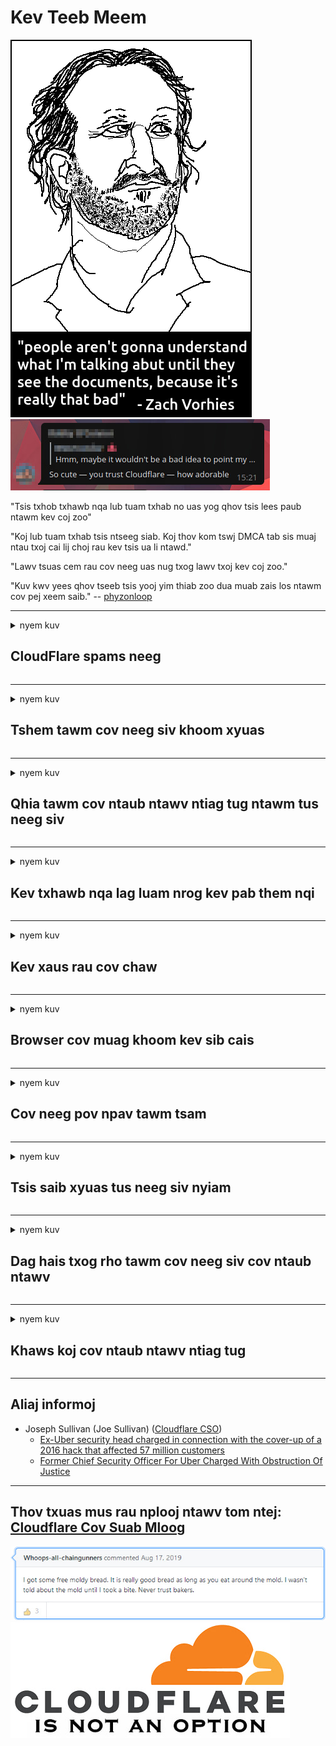 # Kev Teeb Meem

![](../image/itsreallythatbad.jpg)
![](../image/telegram/c81238387627b4bfd3dcd60f56d41626.jpg)

"Tsis txhob txhawb nqa lub tuam txhab no uas yog qhov tsis lees paub ntawm kev coj zoo"

"Koj lub tuam txhab tsis ntseeg siab. Koj thov kom tswj DMCA tab sis muaj ntau txoj cai lij choj rau kev tsis ua li ntawd."

"Lawv tsuas cem rau cov neeg uas nug txog lawv txoj kev coj zoo."

"Kuv kwv yees qhov tseeb tsis yooj yim thiab zoo dua muab zais los ntawm cov pej xeem saib."  -- [phyzonloop](https://twitter.com/phyzonloop)


---


<details>
<summary>nyem kuv

## CloudFlare spams neeg
</summary>


Cloudflare xa cov email spam xa mus rau cov tsis yog Cloudflare cov neeg siv.

- Tsuas yog xa email rau cov neeg rau npe uas tau xaiv
- Thaum tus neeg siv hais "nres", tom qab ntawd nres xa email

Nws yog qhov uas yooj yim. Tab sis Cloudflare tsis quav ntsej.
Cloudflare tau hais tias siv lawv cov kev pabcuam tuaj yeem nres txhua tus spammers lossis cov neeg siv dag zog.
Peb tuaj yeem nres Cloudflare yam tsis muaj kev ua kom Cloudflare zoo li cas?


| 🖼 | 🖼 |
| --- | --- |
| ![](../image/cfspam01.jpg) | ![](../image/cfspam03.jpg) |
| ![](../image/cfspam02.jpg) | ![](../image/cfspambrittany.jpg)<br>![](../image/cfspamtwtr.jpg) |

</details>

---

<details>
<summary>nyem kuv

## Tshem tawm cov neeg siv khoom xyuas
</summary>


Cloudflare censor tshuaj xyuas tsis zoo.
Yog tias koj tshaj tawm cov lus tiv thaiv Cloudflare ntawm Twitter, koj muaj sijhawm los teb los ntawm Cloudflare tus neeg ua haujlwm nrog "Tsis yog, nws tsis yog" lus.
Yog tias koj tso qhov kev ntsuas tsis zoo ntawm ib qho chaw tshuaj xyuas, lawv yuav sim censor nws.


| 🖼 | 🖼 |
| --- | --- |
| ![](../image/cfcenrev_01.jpg)<br>![](../image/cfcenrev_02.jpg) | ![](../image/cfcenrev_03.jpg) |

</details>

---

<details>
<summary>nyem kuv

## Qhia tawm cov ntaub ntawv ntiag tug ntawm tus neeg siv
</summary>


Cloudflare muaj cov teeb meem kev thab plaub loj heev.
Cloudflare qhia tawm cov ntaub ntawv ntiag tug ntawm cov neeg yws txog cov chaw xaib.
Qee zaum lawv nug koj kom muab koj daim ntawv qhia npe tseeb.
Yog tias koj tsis xav tau kev ua phem, ua phem rau, kev ua kom sib luag lossis tua, koj zoo nyob deb ntawm Cloudflared cov vev xaib.


| 🖼 | 🖼 |
| --- | --- |
| ![](../image/cfdox_what.jpg) | ![](../image/cfdox_swat.jpg) |
| ![](../image/cfdox_kill.jpg) | ![](../image/cfdox_threat.jpg) |
| ![](../image/cfdox_dox.jpg) | ![](../image/cfdox_ex1.jpg)<br>![](../image/cfdox_ex2.jpg) |

</details>

---

<details>
<summary>nyem kuv

## Kev txhawb nqa lag luam nrog kev pab them nqi
</summary>


CloudFlare tau thov rau cov chaw pabcuam pub dawb.
Nws yog qhov txaus ntshai heev uas ib lub koom haum Asmeskas yuav thov kom muaj kev siab hlub nrog cov koom haum tsis muaj txiaj ntsig uas muaj laj thawj zoo.
Yog tias koj nyiam txhaws cov neeg lossis nkim lwm tus neeg lub sijhawm, koj tuaj yeem xav xaj qee lub pizzas rau Cloudflare cov neeg ua haujlwm.


![](../image/cfdonate.jpg)

</details>

---

<details>
<summary>nyem kuv

## Kev xaus rau cov chaw
</summary>


Koj yuav ua li cas yog tias koj lub xaib nqis qis dua?
Muaj cov ntaub ntawv qhia tias Cloudflare yog lwv tus neeg siv lub teeb tsa lossis nres kev pabcuam yam tsis muaj kev ceebtoom, ntsiag to.
Peb xav kom koj nrhiav cov kws kho mob zoo dua.

![](../image/cftmnt.jpg)

</details>

---

<details>
<summary>nyem kuv

## Browser cov muag khoom kev sib cais
</summary>


CloudFlare muab kev nyiam rau cov uas siv Firefox thaum muab kev kho mob tsis zoo rau cov neeg siv ntawm Tor-Browser tsis dhau ntawm Tor.
Tor cov neeg siv uas tsis kam lees ua qhov kev txiav txim tsis siv javascript kuj tau txais kev kho mob tsis zoo.
Qhov kev nkag mus ntawm qhov tsis sib xws yog kev sib koom tes hauv kev sib koom tes thiab kev tsim txom ntawm lub zog.

![](../image/browdifftbcx.gif)

- Sab laug: Tor Browser, Txoj Cai: Chrome. Tib IP chaw nyob.

![](../image/browserdiff.jpg)

- Sab laug: Tor Browser Javascript xiam oob khab, Cookie Enabled
- Txoj Cai: Chrome Javascript Ua Haujlwm, Cov Ncuav Qab Zib Ua Tsis Taus

![](../image/cfsiryoublocked.jpg)

- QuteBrowser (me browser) tsis muaj Tor (Clearnet IP)

| ***Browser*** | ***Nkag mus kho*** |
| --- | --- |
| Tor Browser (Javascript enabled) | nkag tau kev tso cai |
| Firefox (Javascript enabled) | kev nkag tau degraded |
| Chromium (Javascript enabled) | kev nkag tau degraded |
| Chromium or Firefox (Javascript xiam oob khab) | nkag tsis pom zoo |
| Chromium or Firefox (Kua nplaum uas xiam oob khab) | nkag tsis pom zoo |
| QuteBrowser | nkag tsis pom zoo |
| lynx | nkag tsis pom zoo |
| w3m | nkag tsis pom zoo |
| wget | nkag tsis pom zoo |


Vim li cas ho tsis siv Audio khawm los daws cov teeb meem yooj yim?

Yog lawm, yeej muaj lub suab audio, tab sis nws ib txwm tsis ua haujlwm dhau Tor.
Koj yuav tau txais cov lus no thaum koj nyem nws:

```
Rov sim ntxiv tom qab
Koj lub khoos phis tawj lossis lub network xa cov lus nug rau nws.
Txhawm rau tiv thaiv peb cov neeg siv, peb tsis tuaj yeem lis koj qhov kev thov tam sim no.
Kom paub meej ntxiv mus saib peb nplooj ntawv pabcuam
```

</details>

---

<details>
<summary>nyem kuv

## Cov neeg pov npav tawm tsam
</summary>


Cov neeg xaiv tsa hauv Tebchaws Meskas sau npe pov ntawv xaiv tsa thaum kawg los ntawm xeev tus tuav ntaub ntawv lub vev xaib hauv lub xeev lawv nyob.
Republican-tswj hwm tus tuav ntaub ntawv hauv xeev koom nrog kev tawm suab xaiv tsa los ntawm kev pov npav ntawm xeev tus tuav ntaub ntawv lub vev xaib los ntawm Cloudflare.
Cloudflare qhov kev tawm tsam tsis zoo ntawm Tor cov neeg siv, nws txoj haujlwm MITM ua qhov chaw thoob ntiaj teb kev soj ntsuam, thiab nws lub luag haujlwm tsis zoo ua rau txhua tus neeg xaiv tsa tsis kam mus tso npe.
Cov liberals tshwj xeeb nyiam qhov kev ceev ntiag tug.
Daim ntawv sau npe xaiv tsa sau cov ncauj lus tsis ntxaws txog cov neeg xaiv tsa nom tswv txoj kev pov npav, chaw nyob ntawm tus kheej, tus lej social security, thiab hnub yug.
Yuav luag txhua lub xeev tsuas yog ua cov peev txheej ntawm cov ntaub ntawv tshaj tawm rau pej xeem, tab sis Cloudflare pom tag nrho cov ntaub ntawv thaum ib tus neeg sau npe mus xaiv tsa.

Nco ntsoov tias daim ntawv sau npe tsis dhau Cloudflare vim tias tus tuav ntaub ntawv hauv xeev cov neeg ua haujlwm cov neeg ua haujlwm yuav raug siv Cloudflare lub vev xaib nkag mus rau cov ntaub ntawv.

| 🖼 | 🖼 |
| --- | --- |
| ![](../image/cfvotm_01.jpg) | ![](../image/cfvotm_02.jpg) |

- Change.org yog lub vas sab npe nrov rau kev sib sau ua ke thiab pov npav.
“cov neeg nyob txhua qhov chaw pib phiaj los nqis tes, nrhiav cov neeg txhawb nqa, thiab ua haujlwm nrog cov neeg txiav txim siab los tsav cov kev daws teeb meem.”
Hmoov tsis zoo, ntau tus neeg tuaj yeem tsis pom qhov hloov pauv hloov lub sijhawm txhua vim yog Cloudflare lub lim dej nruj.
Lawv tau raug thaiv los ntawm kos npe rau tsab ntawv foob, yog li tsis suav lawv los ntawm cov txheej txheem kev ywj pheej.
Siv lwm lub platform uas tsis yog huab xws li OpenPetition pab kho qhov teeb meem no.

| 🖼 | 🖼 |
| --- | --- |
| ![](../image/changeorgasn.jpg) | ![](../image/changeorgtor.jpg) |

- Cloudflare's "Athenian Project" muaj kev tiv thaiv kev lag luam dawb-qib rau lub xeev thiab lub nroog kev xaiv tsa cov vev xaib.
Lawv tau hais tias "lawv cov neeg tawm suab tuaj yeem nkag mus saib tau cov ntaub ntawv pov ntawv xaiv tsa thiab cov ntaub ntawv pov npav xaiv tsa" tab sis qhov no yog qhov dag vim hais tias ntau tus neeg tsuas tuaj yeem tshawb tsis tau lub chaw.

</details>

---

<details>
<summary>nyem kuv

## Tsis saib xyuas tus neeg siv nyiam
</summary>


Yog tias koj xaiv tawm ib yam dab tsi, koj xav tias koj yuav tsis tau txais email txog nws.
Cloudflare tsis quav ntsej cov neeg siv khoom lub siab nyiam thiab sib qhia cov ntaub ntawv nrog lub tuam txhab thib peb yam tsis tau txais kev pom zoo ntawm cov neeg siv khoom.
Yog tias koj tab tom siv lawv cov phiaj xwm dawb, qee zaum lawv xa email rau koj hais kom xav yuav ib qho nyiaj hli them txhua hli.

![](../image/cfviopl_tp.jpg)

</details>

---

<details>
<summary>nyem kuv

## Dag hais txog rho tawm cov neeg siv cov ntaub ntawv
</summary>


Raws li no tus neeg muas zaub qub-huab-hwm blog, Cloudflare tau dag txog kev rho tawm cov account.
Tam sim no, ntau lub tuam txhab khaws koj cov ntaub ntawv tom qab koj tau kaw lossis tshem tawm koj tus account.
Feem ntau ntawm cov tuam txhab zoo tau hais txog nws hauv lawv txoj cai ntiag tug.
Cloudflare? Tsis yog.

```
2019-08-05 CloudFlare tau xa kuv kabke tias lawv tau tshem kuv tus lej nyiaj.
2019-10-02 Kuv tau txais email los ntawm CloudFlare "vim tias Kuv yog tus neeg yuav khoom"
```

Cloudflare tsis paub txog lo lus "tshem tawm".
Yog tias nws tau raug tshem tawm tiag tiag, vim li cas tus ex-customer tau txais email?
Nws kuj tau hais tias Cloudflare cov cai ntiag tug tsis hais txog nws.

```
Lawv txoj cai ntiag tug tshiab tsis suav txog kev khaws cov ntaub ntawv rau ib xyoos.
```

![](../image/cfviopl_notdel.jpg)

Koj tuaj yeem ntseeg Cloudflare li cas yog lawv txoj cai ntiag tug yog LIE?

</details>

---

<details>
<summary>nyem kuv

## Khaws koj cov ntaub ntawv ntiag tug
</summary>


Kev Tshawb Cloudflare tus account yog theem nyuaj.

```
Xa daim pib them nyiaj yug uas siv hom "Account",
thiab thov kom tshem tawm cov nyiaj hauv cov lus hauv lub cev.
Koj yuav tsum tsis muaj kev sau npe lossis credit card uas txuas nrog koj tus lej tso nyiaj ua ntej thov kev tshem tawm.
```

Koj yuav tau txais email kabke no.

![](../image/cf_deleteandkeep.jpg)

"Peb tau pib ua tiav qhov koj thov kom tshem tawm" tab sis "Peb yuav txuas ntxiv khaws koj cov ntaub ntawv ntiag tug".

Koj puas tuaj yeem "ntseeg" no?

</details>

---

## Aliaj informoj

- Joseph Sullivan (Joe Sullivan) ([Cloudflare CSO](https://twitter.com/eastdakota/status/1296522269313785862))
  - [Ex-Uber security head charged in connection with the cover-up of a 2016 hack that affected 57 million customers](https://www.businessinsider.com/uber-data-hack-security-head-joe-sullivan-charged-cover-up-2020-8)
  - [Former Chief Security Officer For Uber Charged With Obstruction Of Justice](https://www.justice.gov/usao-ndca/pr/former-chief-security-officer-uber-charged-obstruction-justice)


---

## Thov txuas mus rau nplooj ntawv tom ntej:   [Cloudflare Cov Suab Mloog](../PEOPLE.md)

![](../image/freemoldybread.jpg)
![](../image/cfisnotanoption.jpg)
